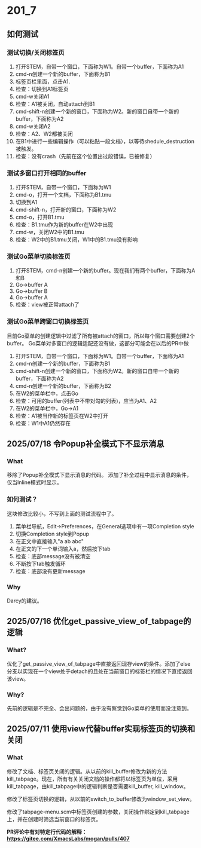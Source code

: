 # 201_7
## 如何测试
### 测试切换/关闭标签页
1. 打开STEM，自带一个窗口，下面称为W1。自带一个buffer，下面称为A1
2. cmd-n创建一个新的buffer，下面称为B1
3. 标签页栏里面，点击A1.
4. 检查：切换到A1标签页
5. cmd-w关闭A1
6. 检查：A1被关闭，自动attach到B1
7. cmd-shift-n创建一个新的窗口，下面称为W2。新的窗口自带一个新的buffer，下面称为A2
8. cmd-w关闭A2
9. 检查：A2、W2都被关闭
10. 在B1中进行一些编辑操作（可以粘贴一段文档），以等待shedule_destruction被触发。
11. 检查：没有crash（先前在这个位置出过段错误，已被修复）

### 测试多窗口打开相同的buffer
1. 打开STEM，自带一个窗口，下面称为W1
2. cmd-o，打开一个文档，下面称为B1.tmu
3. 切换到A1
4. cmd-shift-n，打开新的窗口，下面称为W2
5. cmd-o，打开B1.tmu
6. 检查：B1.tmu作为新的buffer在W2中出现
7. cmd-w，关闭W2中的B1.tmu
8. 检查：W2中的B1.tmu关闭，W1中的B1.tmu没有影响

### 测试Go菜单切换标签页
1. 打开STEM，cmd-n创建一个新的buffer。现在我们有两个buffer，下面称为A和B
2. Go->buffer A
3. Go->buffer B
4. Go->buffer A
5. 检查：view被正常attach了

### 测试Go菜单跨窗口切换标签页
目前Go菜单的创建逻辑中过滤了所有被attach的窗口，所以每个窗口需要创建2个buffer。
Go菜单对多窗口的逻辑适配还没有做，这部分可能会在以后的PR中做
1. 打开STEM，自带一个窗口，下面称为W1。自带一个buffer，下面称为A1
2. cmd-n创建一个新的buffer，下面称为B1
3. cmd-shift-n创建一个新的窗口，下面称为W2。新的窗口自带一个新的buffer，下面称为A2
4. cmd-n创建一个新的buffer，下面称为B2
5. 在W2的菜单栏中，点击Go
5. 检查：可用的buffer(列表中不带对勾的列表)，应当为A1、A2
6. 在W2的菜单栏中，Go->A1
7. 检查：A1被当作新的标签页在W2中打开
8. 检查：W1中A1仍然存在

## 2025/07/18 令Popup补全模式下不显示消息
### What
移除了Popup补全模式下显示消息的代码。
添加了补全过程中显示消息的条件，仅当Inline模式时显示。

### 如何测试？
这块修改比较小，不写到上面的测试流程中了。
1. 菜单栏导航，Edit->Preferences，在General选项中有一项Completion style
2. 切换Completion style到Popup
3. 在正文中直接输入"a ab abc"
4. 在正文的下一个单词输入a，然后按下tab
5. 检查：底部message没有被清空
6. 不断按下tab触发循环
7. 检查：底部没有更新message

### Why
Darcy的建议。

## 2025/07/16 优化get_passive_view_of_tabpage的逻辑
### What?
优化了get_passive_view_of_tabpage中直接返回现存view的条件。添加了else分支以实现在一个view处于detach的且处在当前窗口的标签栏的情况下直接返回该view。

### Why?
先前的逻辑是不完全、会出问题的，由于没有察觉到Go菜单的使用而没注意到。

## 2025/07/11 使用view代替buffer实现标签页的切换和关闭
### What
修改了文档、标签页关闭的逻辑。从以前的kill_buffer修改为新的方法kill_tabpage。现在，所有有关关闭文档的操作都将以标签页为单位，采用kill_tabpage，由kill_tabpage中的逻辑判断是否需要kill_buffer, kill_window。

修改了标签页切换的逻辑，从以前的switch_to_buffer修改为window_set_view。

修改了tabpage-menu.scm中标签页创建的参数，关闭操作绑定到kill_tabpage上，并在创建时筛选当前窗口的标签页。

**PR评论中有对特定行代码的解释：https://gitee.com/XmacsLabs/mogan/pulls/407**


